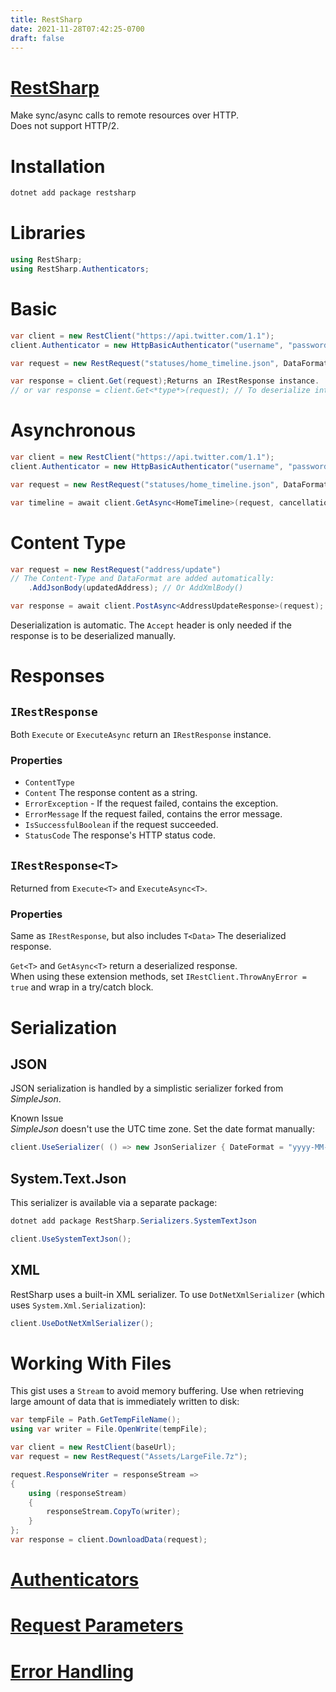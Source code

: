 ```yaml
---
title: RestSharp
date: 2021-11-28T07:42:25-0700
draft: false
---
```

# [RestSharp](https://restsharp.dev/getting-started/)
Make sync/async calls to remote resources over HTTP.  
Does not support HTTP/2.

# Installation
```powershell
dotnet add package restsharp
```

# Libraries
```cs
using RestSharp;
using RestSharp.Authenticators;
```

# Basic
```cs
var client = new RestClient("https://api.twitter.com/1.1");
client.Authenticator = new HttpBasicAuthenticator("username", "password");

var request = new RestRequest("statuses/home_timeline.json", DataFormat.Json);

var response = client.Get(request);Returns an IRestResponse instance.
// or var response = client.Get<*type*>(request); // To deserialize into .NET classes.
```

# Asynchronous
```cs
var client = new RestClient("https://api.twitter.com/1.1");
client.Authenticator = new HttpBasicAuthenticator("username", "password");

var request = new RestRequest("statuses/home_timeline.json", DataFormat.Json);

var timeline = await client.GetAsync<HomeTimeline>(request, cancellationToken);cancellationToken is optional.
```

# Content Type
```cs
var request = new RestRequest("address/update")
// The Content-Type and DataFormat are added automatically:
    .AddJsonBody(updatedAddress); // Or AddXmlBody()

var response = await client.PostAsync<AddressUpdateResponse>(request);
```

Deserialization is automatic. The `Accept` header is only needed if the response is to be deserialized manually.

# Responses
## `IRestResponse`
Both `Execute` or `ExecuteAsync` return an `IRestResponse` instance.

### Properties
- `ContentType`
- `Content`  The response content as a string.
- `ErrorException` - If the request failed, contains the exception.
- `ErrorMessage` If the request failed, contains the error message.
- `IsSuccessfulBoolean` if the request succeeded.
- `StatusCode` The response's HTTP status code.

## `IRestResponse<T>`
Returned from `Execute<T>` and `ExecuteAsync<T>`.

### Properties
Same as `IRestResponse`, but also includes `T<Data>` The deserialized response.

`Get<T>` and `GetAsync<T>` return a deserialized response.  
When using these extension methods, set `IRestClient.ThrowAnyError = true` and wrap in a try/catch block.

# Serialization
## JSON
JSON serialization is handled by a simplistic serializer forked from *SimpleJson*.

<o>Known Issue</o>  
*SimpleJson* doesn't use the UTC time zone. Set the date format manually:  
```cs
client.UseSerializer( () => new JsonSerializer { DateFormat = "yyyy-MM-ddTHH:mm:ss.FFFFFFFZ" } );
```

## System.Text.Json
This serializer is available via a separate package:
```powershell
dotnet add package RestSharp.Serializers.SystemTextJson
```
```cs
client.UseSystemTextJson();
```

## XML
RestSharp uses a built-in XML serializer.
To use `DotNetXmlSerializer` (which uses `System.Xml.Serialization`):
```cs
client.UseDotNetXmlSerializer();
```

# Working With Files
This gist uses a `Stream` to avoid memory buffering.  Use when retrieving large amount of data that is immediately written to disk:
```cs
var tempFile = Path.GetTempFileName();
using var writer = File.OpenWrite(tempFile);

var client = new RestClient(baseUrl);
var request = new RestRequest("Assets/LargeFile.7z");

request.ResponseWriter = responseStream =>
{
    using (responseStream)
    {
        responseStream.CopyTo(writer);
    }
};
var response = client.DownloadData(request);
```

# [Authenticators](https://restsharp.dev/usage/authenticators.html#authenticators)

# [Request Parameters](https://restsharp.dev/usage/parameters.html#request-parameters)

# [Error Handling](https://restsharp.dev/usage/exceptions.html)